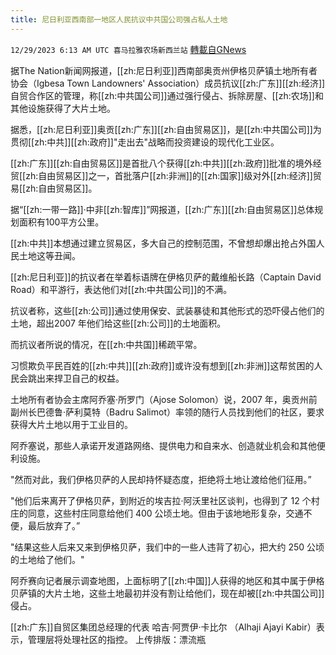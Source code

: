 ```yaml
---
title: 尼日利亚西南部一地区人民抗议中共国公司强占私人土地
---
```

`12/29/2023 6:13 AM UTC 喜马拉雅农场新西兰站` [轉載自GNews](https://gnews.org/articles/2163214)

据The Nation新闻网报道，[[zh:尼日利亚]]西南部奥贡州伊格贝萨镇土地所有者协会（Igbesa Town Landowners' Association）成员抗议[[zh:广东]][[zh:经济]]自贸合作区的管理，称[[zh:中共国公司]]通过强行侵占、拆除房屋、[[zh:农场]]和其他设施获得了大片土地。

据悉，[[zh:尼日利亚]]奥贡[[zh:广东]][[zh:自由贸易区]]，是[[zh:中共国公司]]为贯彻[[zh:中共]][[zh:政府]]"走出去"战略而投资建设的现代化工业区。

[[zh:广东]][[zh:自由贸易区]]是首批八个获得[[zh:中共]][[zh:政府]]批准的境外经贸[[zh:自由贸易区]]之一，首批落户[[zh:非洲]]的[[zh:国家]]级对外[[zh:经济]]贸易[[zh:自由贸易区]]。

据“[[zh:一带一路]]·中非[[zh:智库]]”网报道，[[zh:广东]][[zh:自由贸易区]]总体规划面积有100平方公里。

[[zh:中共]]本想通过建立贸易区，多大自己的控制范围，不曾想却爆出抢占外国人民土地这等丑闻。

[[zh:尼日利亚]]的抗议者在举着标语牌在伊格贝萨的戴维船长路（Captain David Road）和平游行，表达他们对[[zh:中共国公司]]的不满。

抗议者称，这些[[zh:公司]]通过使用保安、武装暴徒和其他形式的恐吓侵占他们的土地，超出2007 年他们给这些[[zh:公司]]的土地面积。

而抗议者所说的情况，在[[zh:中共国]]稀疏平常。

习惯欺负平民百姓的[[zh:中共]][[zh:政府]]或许没有想到[[zh:非洲]]这帮贫困的人民会跳出来捍卫自己的权益。

土地所有者协会主席阿乔塞·所罗门（Ajose Solomon）说，2007 年，奥贡州前副州长巴德鲁·萨利莫特（Badru Salimot）率领的随行人员找到他们的社区，要求获得大片土地以用于工业目的。

阿乔塞说，那些人承诺开发道路网络、提供电力和自来水、创造就业机会和其他便利设施。

"然而对此，我们伊格贝萨的人民却持怀疑态度，拒绝将土地让渡给他们征用。”

"他们后来离开了伊格贝萨，到附近的埃吉拉·阿沃里社区谈判，也得到了 12 个村庄的同意，这些村庄同意给他们 400 公顷土地。但由于该地地形复杂，交通不便，最后放弃了。”

"结果这些人后来又来到伊格贝萨，我们中的一些人违背了初心，把大约 250 公顷的土地给了他们。"

阿乔赛向记者展示调查地图，上面标明了[[zh:中国]]人获得的地区和其中属于伊格贝萨镇的大片土地，这些土地最初并没有割让给他们，现在却被[[zh:中共国公司]]侵占。

[[zh:广东]]自贸区集团总经理的代表 哈吉·阿贾伊·卡比尔 （Alhaji Ajayi Kabir）表示，管理层将处理社区的指控。
上传排版：漂流瓶
